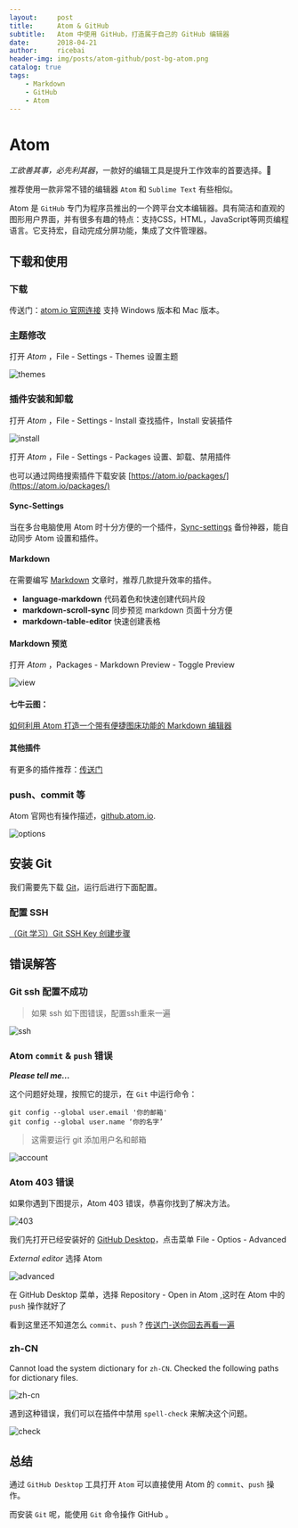 ```yaml
---
layout:     post
title:      Atom & GitHub
subtitle:   Atom 中使用 GitHub，打造属于自己的 GitHub 编辑器
date:       2018-04-21
author:     ricebai
header-img: img/posts/atom-github/post-bg-atom.png
catalog: true
tags:
    - Markdown
    - GitHub
    - Atom
---
```



# Atom

*工欲善其事，必先利其器*，一款好的编辑工具是提升工作效率的首要选择。🙊

推荐使用一款非常不错的编辑器 `Atom` 和 `Sublime Text` 有些相似。

Atom 是 `GitHub` 专门为程序员推出的一个跨平台文本编辑器。具有简洁和直观的图形用户界面，并有很多有趣的特点：支持CSS，HTML，JavaScript等网页编程语言。它支持宏，自动完成分屏功能，集成了文件管理器。

## 下载和使用

### 下载
传送门：[atom.io 官网连接](https://atom.io) 支持 Windows 版本和 Mac 版本。

### 主题修改

打开 *Atom* ，File - Settings - Themes 设置主题

![themes](https://ricebai.github.io/img/posts/atom-github/settings-themes.jpg)

### 插件安装和卸载

打开 *Atom* ，File - Settings - Install 查找插件，Install 安装插件

![install](https://ricebai.github.io/img/posts/atom-github/settings-install.jpg)

打开 *Atom* ，File - Settings - Packages 设置、卸载、禁用插件

也可以通过网络搜索插件下载安装 [https://atom.io/packages/](https://atom.io/packages/)

#### Sync-Settings

当在多台电脑使用 Atom 时十分方便的一个插件，[Sync-settings](https://ricebai.github.io/2018/04/22/atom-sync) 备份神器，能自动同步 Atom 设置和插件。

#### Markdown

在需要编写 [Markdown](https://ricebai.github.io/2018/04/20/markdown-readme/) 文章时，推荐几款提升效率的插件。

- **language-markdown** 代码着色和快速创建代码片段
- **markdown-scroll-sync** 同步预览 markdown 页面十分方便
- **markdown-table-editor** 快速创建表格

#### Markdown 预览

打开 *Atom* ，Packages - Markdown Preview - Toggle Preview

![view](https://ricebai.github.io/img/posts/atom-github/markdown-view.jpg)

#### 七牛云图：

[如何利用 Atom 打造一个带有便捷图床功能的 Markdown 编辑器](https://www.jianshu.com/p/af4d34d39797)

#### 其他插件

有更多的插件推荐：[传送门](https://www.jianshu.com/p/041d3d5f3997)

<a id="atom"></a>

### push、commit 等

Atom 官网也有操作描述，[github.atom.io](https://github.atom.io/).

![options](https://ricebai.github.io/img/posts/atom-github/atom-opts.jpg)

## 安装 Git

我们需要先下载 [Git](https://git-scm.com/downloads)，运行后进行下面配置。

### 配置 SSH

[（Git 学习）Git SSH Key 创建步骤](https://segmentfault.com/a/1190000009567424)

## 错误解答

### Git ssh 配置不成功

> 如果 ssh 如下图错误，配置ssh重来一遍

![ssh](https://ricebai.github.io/img/posts/atom-github/git-ssh-error.jpg)

### Atom `commit` & `push` 错误

***Please tell me...***

这个问题好处理，按照它的提示，在 `Git` 中运行命令：

```
git config --global user.email '你的邮箱'
git config --global user.name ‘你的名字’
```

> 这需要运行 git 添加用户名和邮箱

![account](https://ricebai.github.io/img/posts/atom-github/atom-act.jpg)

### Atom 403 错误

如果你遇到下图提示，Atom 403 错误，恭喜你找到了解决方法。

![403](https://ricebai.github.io/img/posts/atom-github/atom-403.jpg)

我们先打开已经安装好的 [GitHub Desktop](https://desktop.github.com/)，点击菜单 File - Optios - Advanced

*External editor* 选择 Atom

![advanced](https://ricebai.github.io/img/posts/atom-github/advanced.jpg)

在 GitHub Desktop 菜单，选择 Repository - Open in Atom ,这时在 Atom 中的 `push` 操作就好了

看到这里还不知道怎么 `commit`、`push` ? [传送门-送你回去再看一遍](#atom)

### zh-CN

Cannot load the system dictionary for `zh-CN`. Checked the following paths for dictionary files.

![zh-cn](https://ricebai.github.io/img/posts/atom-github/zh-cn.jpg)

遇到这种错误，我们可以在插件中禁用 `spell-check` 来解决这个问题。

![check](https://ricebai.github.io/img/posts/atom-github/spell-check.jpg)

## 总结

通过 `GitHub Desktop` 工具打开 `Atom` 可以直接使用 Atom 的 `commit`、`push` 操作。

而安装 `Git` 呢，能使用 `Git` 命令操作 GitHub 。
